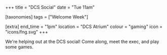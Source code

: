 +++
title = "DCS Social"
date = "Tue 11am"

[taxonomies]
tags = ["Welcome Week"]

[extra]
end_time = "1pm"
location = "DCS Atrium"
colour = "gaming"
icon = "icons/fng.svg"
+++

We're helping out at the DCS social! Come along, meet the exec, and play some games. 
